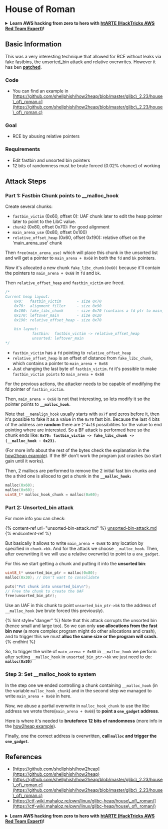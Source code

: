 # House of Roman

<details>

<summary><strong>Learn AWS hacking from zero to hero with</strong> <a href="https://training.hacktricks.xyz/courses/arte"><strong>htARTE (HackTricks AWS Red Team Expert)</strong></a><strong>!</strong></summary>

Other ways to support HackTricks:

* If you want to see your **company advertised in HackTricks** or **download HackTricks in PDF** Check the [**SUBSCRIPTION PLANS**](https://github.com/sponsors/carlospolop)!
* Get the [**official PEASS & HackTricks swag**](https://peass.creator-spring.com)
* Discover [**The PEASS Family**](https://opensea.io/collection/the-peass-family), our collection of exclusive [**NFTs**](https://opensea.io/collection/the-peass-family)
* **Join the** 💬 [**Discord group**](https://discord.gg/hRep4RUj7f) or the [**telegram group**](https://t.me/peass) or **follow** us on **Twitter** 🐦 [**@hacktricks\_live**](https://twitter.com/hacktricks\_live)**.**
* **Share your hacking tricks by submitting PRs to the** [**HackTricks**](https://github.com/carlospolop/hacktricks) and [**HackTricks Cloud**](https://github.com/carlospolop/hacktricks-cloud) github repos.

</details>

## Basic Information

This was a very interesting technique that allowed for RCE without leaks via fake fastbins, the unsorted\_bin attack and relative overwrites. However it has ben [**patched**](https://sourceware.org/git/?p=glibc.git;a=commitdiff;h=b90ddd08f6dd688e651df9ee89ca3a69ff88cd0c).

### Code

* You can find an example in [https://github.com/shellphish/how2heap/blob/master/glibc\_2.23/house\_of\_roman.c](https://github.com/shellphish/how2heap/blob/master/glibc\_2.23/house\_of\_roman.c)

### Goal

* RCE by abusing relative pointers

### Requirements

* Edit fastbin and unsorted bin pointers
* 12 bits of randomness must be brute forced (0.02% chance) of working

## Attack Steps

### Part 1: Fastbin Chunk points to \_\_malloc\_hook

Create several chunks:

* `fastbin_victim` (0x60, offset 0): UAF chunk later to edit the heap pointer later to point to the LibC value.
* `chunk2` (0x80, offset 0x70): For good alignment
* `main_arena_use` (0x80, offset 0x100)
* `relative_offset_heap` (0x60, offset 0x190): relative offset on the 'main\_arena\_use' chunk

Then `free(main_arena_use)` which will place this chunk in the unsorted list and will get a pointer to `main_arena + 0x68` in both the `fd` and `bk` pointers.

Now it's allocated a new chunk `fake_libc_chunk(0x60)` because it'll contain the pointers to `main_arena + 0x68` in `fd` and `bk`.

Then `relative_offset_heap`  and `fastbin_victim` are freed.

```c
/*
Current heap layout: 
	0x0:   fastbin_victim       - size 0x70 
	0x70:  alignment_filler     - size 0x90
	0x100: fake_libc_chunk      - size 0x70 (contains a fd ptr to main_arena + 0x68)
	0x170: leftover_main        - size 0x20
	0x190: relative_offset_heap - size 0x70 

	bin layout: 
			fastbin:  fastbin_victim -> relative_offset_heap
			unsorted: leftover_main
*/
```

* &#x20;`fastbin_victim` has a `fd` pointing to `relative_offset_heap`
* &#x20;`relative_offset_heap` is an offset of distance from `fake_libc_chunk`, which contains a pointer to `main_arena + 0x68`
* Just changing the last byte of `fastbin_victim.fd` it's possible to make `fastbin_victim points` to `main_arena + 0x68`

For the previous actions, the attacker needs to be capable of modifying the fd pointer of `fastbin_victim`.

Then, `main_arena + 0x68` is not that interesting, so lets modify it so the pointer points to **`__malloc_hook`**.

Note that `__memalign_hook` usually starts with `0x7f` and zeros before it, then it's possible to fake it as a value in the `0x70` fast bin. Because the last 4 bits of the address are **random** there are `2^4=16` possibilities for the value to end pointing where are interested. So a BF attack is performed here so the chunk ends like: **`0x70: fastbin_victim -> fake_libc_chunk -> (__malloc_hook - 0x23)`.**

(For more info about the rest of the bytes check the explanation in the [how2heap](https://github.com/shellphish/how2heap/blob/master/glibc\_2.23/house\_of\_roman.c)[ example](https://github.com/shellphish/how2heap/blob/master/glibc\_2.23/house\_of\_roman.c)). If the BF don't work the program just crashes (so start gain until it works).

Then, 2 mallocs are performed to remove the 2 initial fast bin chunks and the a third one is alloced to get a chunk in the **`__malloc_hook:`**

```c
malloc(0x60);
malloc(0x60);
uint8_t* malloc_hook_chunk = malloc(0x60);
```

### Part 2: Unsorted\_bin attack

For more info you can check:

{% content-ref url="unsorted-bin-attack.md" %}
[unsorted-bin-attack.md](unsorted-bin-attack.md)
{% endcontent-ref %}

But basically it allows to write `main_arena + 0x68` to any location by specified in `chunk->bk`. And for the attack we choose `__malloc_hook`. Then, after overwriting it we will use a relative overwrite) to point to a `one_gadget`.

For this we start getting a chunk and putting it into the **unsorted bin**:

```c
uint8_t* unsorted_bin_ptr = malloc(0x80);	
malloc(0x30); // Don't want to consolidate

puts("Put chunk into unsorted_bin\n");
// Free the chunk to create the UAF
free(unsorted_bin_ptr);
```

Use an UAF in this chunk to point `unsorted_bin_ptr->bk` to the address of `__malloc_hook` (we brute forced this previously).

{% hint style="danger" %}
Note that this attack corrupts the unsorted bin (hence small and large too). So we can only **use allocations from the fast bin now** (a more complex program might do other allocations and crash), and to trigger this we must **alloc the same size or the program will crash.**
{% endhint %}

So, to trigger the write of `main_arena + 0x68` in `__malloc_hook` we perform after setting `__malloc_hook` in `unsorted_bin_ptr->bk` we just need to do: **`malloc(0x80)`**

### Step 3: Set \_\_malloc\_hook to system

In the step one we ended controlling a chunk containing `__malloc_hook` (in the variable `malloc_hook_chunk`) and in the second step we managed to write `main_arena + 0x68` in here.

Now, we abuse a partial overwrite in `malloc_hook_chunk` to use the libc address we wrote there(`main_arena + 0x68`) to **point a `one_gadget` address**.

Here is where it's needed to **bruteforce 12 bits of randomness** (more info in the [how2heap](https://github.com/shellphish/how2heap/blob/master/glibc\_2.23/house\_of\_roman.c)[ example](https://github.com/shellphish/how2heap/blob/master/glibc\_2.23/house\_of\_roman.c)).

Finally, one the correct address is overwritten, **call `malloc` and trigger the `one_gadget`**.

## References

* [https://github.com/shellphish/how2heap](https://github.com/shellphish/how2heap)
* [https://github.com/shellphish/how2heap/blob/master/glibc\_2.23/house\_of\_roman.c](https://github.com/shellphish/how2heap/blob/master/glibc\_2.23/house\_of\_roman.c)
* [https://ctf-wiki.mahaloz.re/pwn/linux/glibc-heap/house\_of\_roman/](https://ctf-wiki.mahaloz.re/pwn/linux/glibc-heap/house\_of\_roman/)

<details>

<summary><strong>Learn AWS hacking from zero to hero with</strong> <a href="https://training.hacktricks.xyz/courses/arte"><strong>htARTE (HackTricks AWS Red Team Expert)</strong></a><strong>!</strong></summary>

Other ways to support HackTricks:

* If you want to see your **company advertised in HackTricks** or **download HackTricks in PDF** Check the [**SUBSCRIPTION PLANS**](https://github.com/sponsors/carlospolop)!
* Get the [**official PEASS & HackTricks swag**](https://peass.creator-spring.com)
* Discover [**The PEASS Family**](https://opensea.io/collection/the-peass-family), our collection of exclusive [**NFTs**](https://opensea.io/collection/the-peass-family)
* **Join the** 💬 [**Discord group**](https://discord.gg/hRep4RUj7f) or the [**telegram group**](https://t.me/peass) or **follow** us on **Twitter** 🐦 [**@hacktricks\_live**](https://twitter.com/hacktricks\_live)**.**
* **Share your hacking tricks by submitting PRs to the** [**HackTricks**](https://github.com/carlospolop/hacktricks) and [**HackTricks Cloud**](https://github.com/carlospolop/hacktricks-cloud) github repos.

</details>

